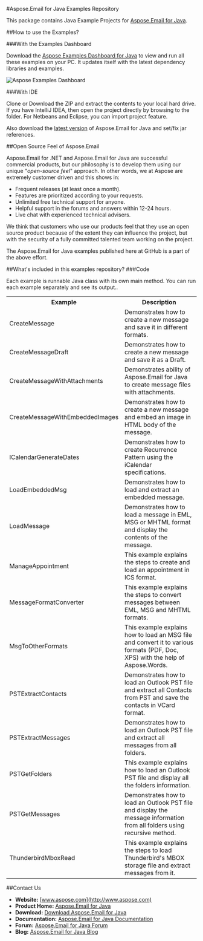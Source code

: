 #Aspose.Email for Java Examples Repository

This package contains Java Example Projects for [Aspose.Email for Java](http://www.aspose.com/java/email-component.aspx).

##How to use the Examples?

###With the Examples Dashboard

Download the [Aspose Examples Dashboard for Java](http://www.aspose.com/community/files/72/java-components/aspose-examples-for-java/default.aspx) to view and run all these examples on your PC. It updates itself with the latest dependency libraries and examples.

![Aspose Examples Dashboard](http://www.aspose.com/blogs/wp-content/uploads/2013/03/Java-Dashboard1.png "Aspose Examples Dashboard")

###With IDE

Clone or Download the ZIP and extract the contents to your local hard drive. If you have IntelliJ IDEA, then open the project directly 
by browsing to the folder. For Netbeans and Eclipse, you can import project feature.

Also download the [latest version](http://www.aspose.com/community/files/72/java-components/aspose.email-for-java/default.aspx) of Aspose.Email for Java and set/fix jar references.

##Open Source Feel of Aspose.Email

Aspose.Email for .NET and Aspose.Email for Java are successful commercial products, but our philosophy is to develop them using our unique "*open-source feel*" approach. In other words, we at Aspose are extremely customer driven and this shows in:

+ Frequent releases (at least once a month).
+ Features are prioritized according to your requests.
+ Unlimited free technical support for anyone.
+ Helpful support in the forums and answers within 12-24 hours.
+ Live chat with experienced technical advisers.

We think that customers who use our products feel that they use an open source product because of the extent they can influence the project, but with the security of a fully committed talented team working on the project.

The Aspose.Email for Java examples published here at GitHub is a part of the above effort.

##What's included in this examples repository?
###Code

Each example is runnable Java class with its own main method. You can run each example separately and see its output..

<table>
  <tr><th>Example<th>Description</th></tr>
  <tr><td>CreateMessage</td><td>Demonstrates how to create a new message and save it in different formats.</td></tr>
  <tr><td>CreateMessageDraft</td><td>Demonstrates how to create a new message and save it as a Draft.</td></tr>
  <tr><td>CreateMessageWithAttachments</td><td>Demonstrates ability of Aspose.Email for Java to create message files with attachments.</td></tr>
  <tr><td>CreateMessageWithEmbeddedImages</td><td>Demonstrates how to create a new message and embed an image in HTML body of the message.</td></tr>
  <tr><td>ICalendarGenerateDates</td><td>Demonstrates how to create Recurrence Pattern using the iCalendar specifications.</td></tr>
  <tr><td>LoadEmbeddedMsg</td><td>Demonstrates how to load and extract an embedded message.</td></tr>
  <tr><td>LoadMessage</td><td>Demonstrates how to load a message in EML, MSG or MHTML format and display the contents of the message.</td></tr>
  <tr><td>ManageAppointment</td><td>This example explains the steps to create and load an appointment in ICS format.</td></tr>
  <tr><td>MessageFormatConverter</td><td>This example explains the steps to convert messages between EML, MSG and MHTML formats.</td></tr>
  <tr><td>MsgToOtherFormats</td><td>This example explains how to load an MSG file and convert it to various formats (PDF, Doc, XPS) with the help of Aspose.Words.</td></tr>
  <tr><td>PSTExtractContacts</td><td>Demonstrates how to load an Outlook PST file and extract all Contacts from PST and save the contacts in VCard format.</td></tr>
  <tr><td>PSTExtractMessages</td><td>Demonstrates how to load an Outlook PST file and extract all messages from all folders.</td></tr>
  <tr><td>PSTGetFolders</td><td>This example explains how to load an Outlook PST file and display all the folders information.</td></tr>
  <tr><td>PSTGetMessages</td><td>Demonstrates how to load an Outlook PST file and display the message information from all folders using recursive method.</td></tr>
  <tr><td>ThunderbirdMboxRead</td><td>This example explains the steps to load Thunderbird's MBOX storage file and extract messages from it.</td></tr>
</table>

##Contact Us

+ **Website:** [www.aspose.com](http://www.aspose.com)
+ **Product Home:** [Aspose.Email for Java](http://www.aspose.com/categories/java-components/aspose.email-for-java/default.aspx)
+ **Download:** [Download Aspose.Email for Java](http://www.aspose.com/community/files/72/java-components/aspose.email-for-java/default.aspx)
+ **Documentation:** [Aspose.Email for Java Documentation](http://www.aspose.com/documentation/java-components/aspose.email-for-java/index.html)
+ **Forum:** [Aspose.Email for Java Forum](http://www.aspose.com/community/forums/aspose.email-product-family/188/showforum.aspx)
+ **Blog:** [Aspose.Email for Java Blog](http://www.aspose.com/blogs/aspose-products/aspose-email-product-family.html)
 




